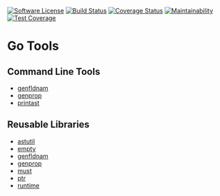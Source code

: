 [![Software License](https://img.shields.io/badge/license-MIT-brightgreen.svg?style=flat-square)](LICENSE)
[![Build Status](https://github.com/hidori/go-tools/actions/workflows/ci.yml/badge.svg?branch=main)](https://github.com/hidori/go-tools/actions/workflows/ci.yml)
[![Coverage Status](https://coveralls.io/repos/github/hidori/go-tools/badge.svg?branch=main)](https://coveralls.io/github/hidori/go-tools?branch=main)
[![Maintainability](https://api.codeclimate.com/v1/badges/979abcdc61b3f820e6ad/maintainability)](https://codeclimate.com/github/hidori/go-tools/maintainability)
[![Test Coverage](https://api.codeclimate.com/v1/badges/979abcdc61b3f820e6ad/test_coverage)](https://codeclimate.com/github/hidori/go-tools/test_coverage)

# Go Tools

## Command Line Tools

* [genfldnam](./cmd/genfldnam/)
* [genprop](./cmd/genprop/)
* [printast](./cmd/printast)

## Reusable Libraries

* [astutil](./astutil/)
* [empty](./empty/)
* [genfldnam](./genfldnam/)
* [genprop](./genprop/)
* [must](./must/)
* [ptr](./ptr/)
* [runtime](./runtime/)
